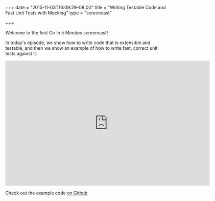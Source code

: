 +++
date = "2015-11-03T16:09:29-08:00"
title = "Writing Testable Code and Fast Unit Tests with Mocking"
type = "screencast"

+++

Welcome to the first Go In 5 Minutes screencast!

In today's episode, we show how to write code that is extensible and testable,
and then we show an example of how to write fast, correct unit tests against it.
<!--more-->

<iframe
  class="ytplayer"
  type="text/html"
  width="640"
  height="390"
  src="http://www.youtube.com/embed/QvWUCYwmExE?autoplay=0&origin=http://example.com"
  frameborder="0"
></iframe>

Check out the example code [on Github](https://github.com/arschles/go-in-5-minutes/tree/master/episode0)
